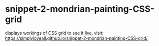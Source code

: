 # snippet-2-mondrian-painting-CSS-grid
displays workings of CSS grid
to see it live, visit: https://simplyloveall.github.io/snippet-2-mondrian-painting-CSS-grid/

